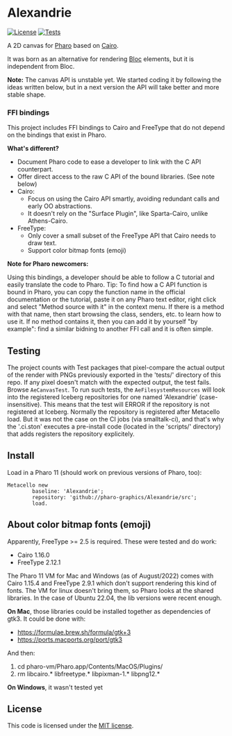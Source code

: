 # Alexandrie

[![License](https://img.shields.io/github/license/pharo-graphics/Alexandrie.svg)](./LICENSE)
[![Tests](https://github.com/pharo-graphics/Alexandrie/actions/workflows/test.yml/badge.svg)](https://github.com/pharo-graphics/Alexandrie/actions/workflows/test.yml)

A 2D canvas for [Pharo](https://pharo.org/) based on [Cairo](https://www.cairographics.org).

It was born as an alternative for rendering [Bloc](https://github.com/pharo-graphics/Bloc) elements, but it is independent from Bloc.

**Note:** The canvas API is unstable yet. We started coding it by following the ideas written below, but in a next version the API will take better and more stable shape.

### FFI bindings

This project includes FFI bindings to Cairo and FreeType that do not depend on the bindings that exist in Pharo. 

**What's different?**

- Document Pharo code to ease a developer to link with the C API counterpart. 
- Offer direct access to the raw C API of the bound libraries. (See note below)
- Cairo: 
  - Focus on using the Cairo API smartly, avoiding redundant calls and early OO abstractions.
  - It doesn't rely on the "Surface Plugin", like Sparta-Cairo, unlike Athens-Cairo.
- FreeType:
  - Only cover a small subset of the FreeType API that Cairo needs to draw text.
  - Support color bitmap fonts (emoji)

**Note for Pharo newcomers:**

Using this bindings, a developer should be able to follow a C tutorial and easily translate the code to Pharo.
Tip: To find how a C API function is bound in Pharo, you can copy the function name in the official documentation or the tutorial, paste it on any Pharo text editor, right click and select "Method source with it" in the context menu. If there is a method with that name, then start browsing the class, senders, etc. to learn how to use it. If no method contains it, then you can add it by yourself "by example": find a similar bidning to another FFI call and it is often simple.


## Testing

The project counts with Test packages that pixel-compare the actual output of the render with PNGs previously exported in the 'tests/' directory of this repo. If any pixel doesn't match with the expected output, the test fails. Browse `AeCanvasTest`. To run such tests, the `AeFilesystemResources` will look into the registered Iceberg repositories for one named 'Alexandrie' (case-insensitive). This means that the test will ERROR if the repository is not registered at Iceberg. Normally the repository is registered after Metacello load. But it was not the case on the CI jobs (via smalltalk-ci), and that's why the '.ci.ston' executes a pre-install code (located in the 'scripts/' directory) that adds registers the repository explicitely.


## Install

Load in a Pharo 11 (should work on previous versions of Pharo, too):

```smalltalk
Metacello new
        baseline: 'Alexandrie';
        repository: 'github://pharo-graphics/Alexandrie/src';
        load.
```

## About color bitmap fonts (emoji)

Apparently, FreeType >= 2.5 is required. These were tested and do work:
- Cairo 1.16.0
- FreeType 2.12.1

The Pharo 11 VM for Mac and Windows (as of August/2022) comes with Cairo 1.15.4 and FreeType 2.9.1 which don't support rendering this kind of fonts.
The VM for linux doesn't bring them, so Pharo looks at the shared libraries. In the case of Ubuntu 22.04, the lib versions were recent enough.

**On Mac**, those libraries could be installed together as dependencies of gtk3.
It could be done with:
- https://formulae.brew.sh/formula/gtk+3
- https://ports.macports.org/port/gtk3

And then:
1. cd pharo-vm/Pharo.app/Contents/MacOS/Plugins/
2. rm libcairo.* libfreetype.* libpixman-1.* libpng12.*

**On Windows**, it wasn't tested yet


## License

This code is licensed under the [MIT license](./LICENSE).

